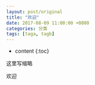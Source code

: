 ```yaml
---
layout: post/original
title: "欢迎"
date: 2017-08-09 11:00:00 +0800 
categories: 分类
tags: [taga, tagb]
---
```

* content
{:toc}

这里写缩略

<!-- more -->
<!-- TOC -->
欢迎
